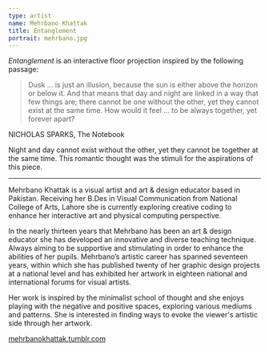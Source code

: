 ```yaml
---
type: artist
name: Mehrbano Khattak
title: Entanglement
portrait: mehrbano.jpg
---
```


*Entanglement* is an interactive floor projection inspired by the following passage:

> Dusk ... is just an illusion, because the sun is either above the horizon or below it. And that means that day and night are linked in a way that few things are; there cannot be one without the other, yet they cannot exist at the same time. How would it feel ... to be always together, yet forever apart?

NICHOLAS SPARKS, The Notebook

Night and day cannot exist without the other, yet they cannot be together at the same time. This romantic thought was the stimuli for the aspirations of this piece.


---

Mehrbano Khattak is a visual artist and art & design educator based in Pakistan. Receiving her B.Des in Visual Communication from National College of Arts, Lahore she is currently exploring creative coding to enhance her interactive art and physical computing perspective.

In the nearly thirteen years that Mehrbano has been an art & design educator she has developed an innovative and diverse teaching technique. Always aiming to be supportive and stimulating in order to enhance the abilities of her pupils. Mehrbano’s artistic career has spanned seventeen years, within which she has published twenty of her graphic design projects at a national level and has exhibited her artwork in eighteen national and international forums for visual artists.

Her work is inspired by the minimalist school of thought and she enjoys playing with the negative and positive spaces, exploring various mediums and patterns. She is interested in finding ways to evoke the viewer's artistic side through her artwork.

[mehrbanokhattak.tumblr.com](http://www.mehrbanokhattak.tumblr.com/)

